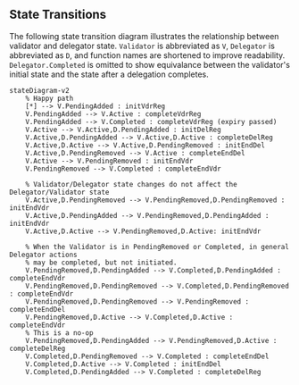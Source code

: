 ## State Transitions

The following state transition diagram illustrates the relationship between validator and delegator state. `Validator` is abbreviated as `V`, `Delegator` is abbreviated as `D`, and function names are shortened to improve readability. `Delegator.Completed` is omitted to show equivalance between the validator's initial state and the state after a delegation completes.

```mermaid
stateDiagram-v2
    % Happy path
    [*] --> V.PendingAdded : initVdrReg
    V.PendingAdded --> V.Active : completeVdrReg
    V.PendingAdded --> V.Completed : completeVdrReg (expiry passed)
    V.Active --> V.Active,D.PendingAdded : initDelReg
    V.Active,D.PendingAdded --> V.Active,D.Active : completeDelReg
    V.Active,D.Active --> V.Active,D.PendingRemoved : initEndDel
    V.Active,D.PendingRemoved --> V.Active : completeEndDel
    V.Active --> V.PendingRemoved : initEndVdr
    V.PendingRemoved --> V.Completed : completeEndVdr

    % Validator/Delegator state changes do not affect the Delegator/Validator state
    V.Active,D.PendingRemoved --> V.PendingRemoved,D.PendingRemoved : initEndVdr
    V.Active,D.PendingAdded --> V.PendingRemoved,D.PendingAdded : initEndVdr
    V.Active,D.Active --> V.PendingRemoved,D.Active: initEndVdr

    % When the Validator is in PendingRemoved or Completed, in general Delegator actions
    % may be completed, but not initiated.
    V.PendingRemoved,D.PendingAdded --> V.Completed,D.PendingAdded : completeEndVdr
    V.PendingRemoved,D.PendingRemoved --> V.Completed,D.PendingRemoved : completeEndVdr
    V.PendingRemoved,D.PendingRemoved --> V.PendingRemoved : completeEndDel
    V.PendingRemoved,D.Active --> V.Completed,D.Active : completeEndVdr
    % This is a no-op
    V.PendingRemoved,D.PendingAdded --> V.PendingRemoved,D.Active : completeDelReg
    V.Completed,D.PendingRemoved --> V.Completed : completeEndDel
    V.Completed,D.Active --> V.Completed : initEndDel
    V.Completed,D.PendingAdded --> V.Completed : completeDelReg
```
